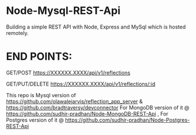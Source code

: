 # Node-Mysql-REST-Api

Building a simple REST API with Node, Express and MySql which is hosted remotely.

# END POINTS:

GET/POST
https://XXXXXX.XXXX/api/v1/reflections

GET/PUT/DELETE
https://XXXXXX.XXXX/api/v1/reflections/:id

This repo is Mysql version of https://github.com/olawalejarvis/reflection_app_server &  https://github.com/bradtraversy/devconnector
For MongoDB version of it @ https://github.com/sudhir-pradhan/Node-MongoDB-REST-Api , For Postgres version of it @ https://github.com/sudhir-pradhan/Node-Postgres-REST-Api
